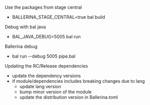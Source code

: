 Use the packages from stage central
- BALLERINA_STAGE_CENTRAL=true bal build

Debug with bal java
- BAL_JAVA_DEBUG=5005 bal run

Ballerina debug
- bal run --debug 5005 pipe.bal

Updating the RC/Release dependencies
- update the dependency versions
- if module/dependencies includes breaking changes due to lang 
  - update lang version
  - bump minor version of the module
  - update the distribution version in Ballerina.toml
